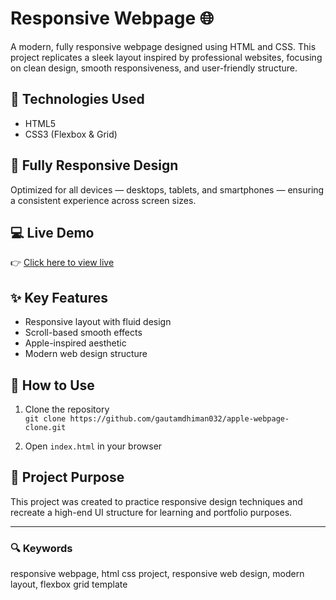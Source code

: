 # Responsive Webpage 🌐

A modern, fully responsive webpage designed using HTML and CSS. This project replicates a sleek layout inspired by professional websites, focusing on clean design, smooth responsiveness, and user-friendly structure.

## 🔧 Technologies Used
- HTML5
- CSS3 (Flexbox & Grid)

## 📱 Fully Responsive Design
Optimized for all devices — desktops, tablets, and smartphones — ensuring a consistent experience across screen sizes.

## 💻 Live Demo
👉 [Click here to view live](https://gautamdhiman032.github.io/apple-webpage-clone/)

## ✨ Key Features
- Responsive layout with fluid design
- Scroll-based smooth effects
- Apple-inspired aesthetic
- Modern web design structure

## 📂 How to Use
1. Clone the repository  
   `git clone https://github.com/gautamdhiman032/apple-webpage-clone.git`

2. Open `index.html` in your browser

## 📌 Project Purpose
This project was created to practice responsive design techniques and recreate a high-end UI structure for learning and portfolio purposes.

---

### 🔍 Keywords
responsive webpage, html css project, responsive web design, modern layout, flexbox grid template
